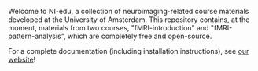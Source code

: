Welcome to NI-edu, a collection of neuroimaging-related course materials developed at the University of Amsterdam. This repository contains, at the moment, materials from two courses, "fMRI-introduction" and "fMRI-pattern-analysis", which are completely free and open-source.

For a complete documentation (including installation instructions), see [our website](https://lukas-snoek.com/NI-edu/)!
